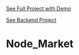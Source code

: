 [See Full Project with Demo](https://github.com/barkand/Gatsby_Footballiga)

[See Backend Project](https://github.com/barkand/Node_Template)

# Node_Market
